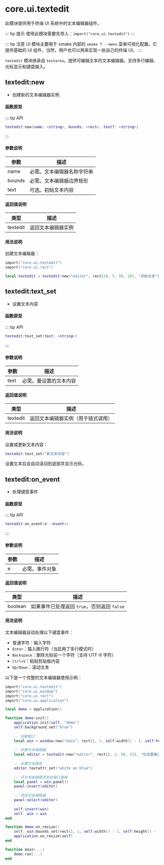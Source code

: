 # core.ui.textedit

此模块提供用于终端 UI 系统中的文本编辑器组件。

::: tip 提示
使用此模块需要先导入：`import("core.ui.textedit")`
:::

::: tip 注意
UI 模块主要用于 xmake 内部的 `xmake f --menu` 菜单可视化配置。它提供基础的 UI 组件，当然，用户也可以用来实现一些自己的终端 UI。
:::

`textedit` 模块继承自 `textarea`，提供可编辑文本的文本编辑器。支持多行编辑、光标显示和键盘输入。

## textedit:new

- 创建新的文本编辑器实例

#### 函数原型

::: tip API
```lua
textedit:new(name: <string>, bounds: <rect>, text?: <string>)
```
:::

#### 参数说明

| 参数 | 描述 |
|------|------|
| name | 必需。文本编辑器名称字符串 |
| bounds | 必需。文本编辑器边界矩形 |
| text | 可选。初始文本内容 |

#### 返回值说明

| 类型 | 描述 |
|------|------|
| textedit | 返回文本编辑器实例 |

#### 用法说明

创建文本编辑器：

```lua
import("core.ui.textedit")
import("core.ui.rect")

local textedit = textedit:new("editor", rect{10, 5, 50, 10}, "初始文本")
```

## textedit:text_set

- 设置文本内容

#### 函数原型

::: tip API
```lua
textedit:text_set(text: <string>)
```
:::

#### 参数说明

| 参数 | 描述 |
|------|------|
| text | 必需。要设置的文本内容 |

#### 返回值说明

| 类型 | 描述 |
|------|------|
| textedit | 返回文本编辑器实例（用于链式调用） |

#### 用法说明

设置或更新文本内容：

```lua
textedit:text_set("新文本内容")
```

设置文本后会自动滚动到底部并显示光标。

## textedit:on_event

- 处理键盘事件

#### 函数原型

::: tip API
```lua
textedit:on_event(e: <event>)
```
:::

#### 参数说明

| 参数 | 描述 |
|------|------|
| e | 必需。事件对象 |

#### 返回值说明

| 类型 | 描述 |
|------|------|
| boolean | 如果事件已处理返回 `true`，否则返回 `false` |

#### 用法说明

文本编辑器自动处理以下键盘事件：
- 普通字符：输入字符
- `Enter`：插入换行符（当启用了多行模式时）
- `Backspace`：删除光标前一个字符（支持 UTF-8 字符）
- `Ctrl+V`：粘贴剪贴板内容
- `Up/Down`：滚动文本

以下是一个完整的文本编辑器使用示例：

```lua
import("core.ui.textedit")
import("core.ui.window")
import("core.ui.rect")
import("core.ui.application")

local demo = application()

function demo:init()
    application.init(self, "demo")
    self:background_set("blue")
    
    -- 创建窗口
    local win = window:new("main", rect{1, 1, self:width() - 1, self:height() - 1}, "文本编辑器演示")
    
    -- 创建文本编辑器
    local editor = textedit:new("editor", rect{2, 2, 50, 15}, "在这里输入文本...")
    
    -- 设置文本属性
    editor:textattr_set("white on blue")
    
    -- 将文本编辑器添加到窗口面板
    local panel = win:panel()
    panel:insert(editor)
    
    -- 选择文本编辑器
    panel:select(editor)
    
    self:insert(win)
    self._win = win
end

function demo:on_resize()
    self._win:bounds_set(rect{1, 1, self:width() - 1, self:height() - 1})
    application.on_resize(self)
end

function main(...)
    demo:run(...)
end
```

